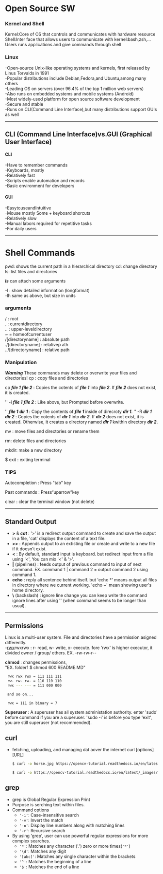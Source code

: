 # Open Source SW

### Kernel and Shell

Kernel:Core of OS that controls and communicates with hardware resource
Shell:Inter face that allows users to communicate with kernel:bash,zsh,…  Users runs applications and give commands through shell

### Linux

-Open-source Unix-like operating systems and kernels, first released by Linus Torvalds in 1991  
-Popular distributions include Debian,Fedora,and Ubuntu,among many others  
-Leading OS on servers (over 96.4% of the top 1 million web servers)  
-Also runs on embedded systems and mobile systems (Android)  
-Most widely-used platform for open source software development  
-Secure and stable  
-Runs on CLI(Command Line Interface),but many distributions support GUIs as well

---
## CLI (Command Line Interface)vs.GUI (Graphical User Interface)
#### CLI

-Have to remember commands  
-Keyboards, mostly  
-Relatively fast  
-Scripts enable automation and records  
-Basic environment for developers

#### GUI

-EasytouseandIntuitive  
-Mouse mostly Some + keyboard shorcuts  
-Relatively slow  
-Manual labors required for repetitive tasks  
-For daily users

---

# Shell Commands

pwd: shows the current path in a hierarchical directory
cd: change directory  
ls: list files and directories

  ***ls*** can attach some arguments 
   
  -l : show detailed information (longformat)  
  -lh same as above, but size in units

 ### arguments
  
  / : root  
  . : currentdirectory  
  .. : upper-leveldirectory  
  ~ = homeofcurrentuser  
  /[directoryname] : absolute path  
  ./[directoryname] : relativep ath  
  ../[directoryname] : relative path

### Manipulation
 ***Warning*** These commands may delete or overwrite your files and directories! 
 cp : copy files and directories
  
  cp ***file 1*** ***file 2*** : Copies the cotents of ***file 1*** into ***file 2***. If ***file 2*** does not exist, it is created. 
  
  '' -i ***file 1*** ***file 2*** : Like above, but Prompted before overwrite. 
  
  '' ***file 1*** ***dir 1*** : Copy the contents of ***file 1*** inside of direcroty ***dir 1***.
  '' -R ***dir 1*** ***dir 2*** : Copies the cotents of ***dir 1*** into ***dir 2***. If ***dir 2*** does not exist, it is created. Otherwise, it creates a directory named ***dir 1*** kwithin directory ***dir 2***.
  
  mv : move files and directories or rename them
  
  rm: delete files and directories

  mkdir: make a new directory

  $ exit : exiting terminal
   

 ### TIPS

 Autocompletion : Press "tab" key 

 Past commands : Press“uparrow”key
 
 clear : clear the terminal window (not delete)

---
## Standard Output
 - **>** & ***cat*** : '>' is a redirect output command to create and save the output in a file, 'cat' displays the content of a text file.
 - **>>** : Appends output to an extisting file or create and write to a new file if it doesn't exist.
 - **<** : By default, standard input is keyboard. but redirect input from a file using '<', You can mix '<' & '>'.
 - **|** (pipelines) : feeds output of previous command to input of next command. EX. command 1 | command 2 = output command 2 using command 1.
 - **echo** : reply all sentence behind itself. but 'echo *' means output all files in directory where we current working. 'echo ~' mean showing user's home directory.
 - **\\** (backslash) : ignore line change you can keep write the command ignore lines after using '\' (when command seems to be longer than usual).

---
## Permissions
 Linux is a multi-user system. File and directories have a permission asigned differently.  
  -<u>rwx</u>rwxrwx : r- read, w- write, x- execute. fore 'rwx' is higher executor, it divided owner / group/ others. EX. -rw-rw-r--

 **chmod** : changes permissions,  
  "EX. folder1 $ chmod 600 README.MD"   
```sh
 rwx rwx rwx = 111 111 111
 rw- rw- rw- = 110 110 110
 rwx --- --- = 111 000 000

 and so on...

 rwx = 111 in binary = 7
```
 
 **Superuser** : A superuser has all system administation authority. enter 'sudo' before command if you are a superuser. 'sudo -i' is before you type 'exit', you are still superuser (not recommended).

 ## curl

- fetching, uploading, and managing dat aover the internet curl [options][URL]

  ```sh
  $ curl -o horse.jpg https://opencv-tutorial.readthedocs.io/en/latest/_images/horse.jpg

  $ curl -o https://opencv-tutorial.readthedocs.io/en/latest/_images/horse.jpg
  ```

 ## grep

- grep is Global Regular Expression Print
- Purpose is serching text within files.
- Command options
  - `'-i'`: Case-insensitive search
  - `'-v'`: Invert the match
  - `'-n'`: Display line numbers along with matching lines
  - `'-r'`: Recursive search
- By using 'grep', user can use powerful regular expressions for more complex searches.
  - `'*'`: Matches any character ('.') zero or more times(`'*'`)
  - `'\d'`: Matches any digit
  - `'[abc]'`: Matches any single character within the brackets
  - `'^'`: Matches the beginning of a line
  - `'$'`: Matches the end of a line

 
 
  




 
